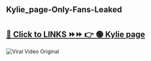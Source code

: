 
 ## Kylie_page-Only-Fans-Leaked

# <h2><a href="https://clipsfans.com/Kylie_page&ref=git">🔗 Click to LINKS ⏩⏩ 👉 🟢 Kylie page </a></h2>

<a href="https://clipsfans.com/Kylie_page&ref=git" rel="nofollow" data-target="animated-image.originalLink"><img src="https://i.ibb.co.com/xMMVF88/686577567.gif" alt="Viral Video Original" style="max-width: 100%; display: inline-block;" data-target="animated-image.originalImage"></a>
